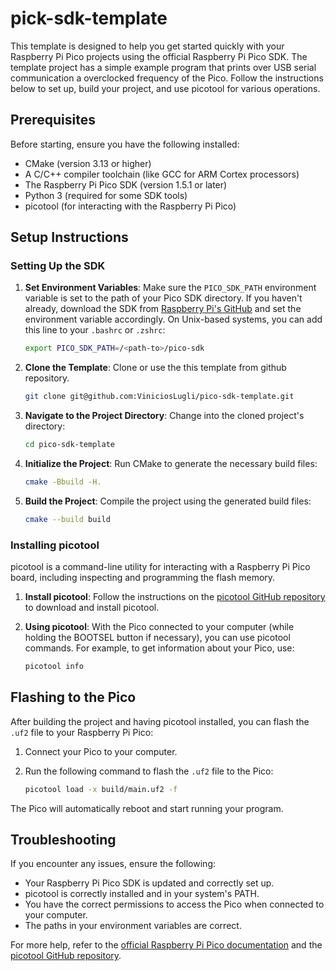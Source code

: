 # pick-sdk-template

This template is designed to help you get started quickly with your Raspberry Pi Pico projects using the official Raspberry Pi Pico SDK. The template project has a simple example program that prints over USB serial communication a overclocked frequency of the Pico. Follow the instructions below to set up, build your project, and use picotool for various operations.

## Prerequisites

Before starting, ensure you have the following installed:

-   CMake (version 3.13 or higher)
-   A C/C++ compiler toolchain (like GCC for ARM Cortex processors)
-   The Raspberry Pi Pico SDK (version 1.5.1 or later)
-   Python 3 (required for some SDK tools)
-   picotool (for interacting with the Raspberry Pi Pico)

## Setup Instructions

### Setting Up the SDK

1. **Set Environment Variables**: Make sure the `PICO_SDK_PATH` environment variable is set to the path of your Pico SDK directory. If you haven't already, download the SDK from [Raspberry Pi's GitHub](https://github.com/raspberrypi/pico-sdk) and set the environment variable accordingly. On Unix-based systems, you can add this line to your `.bashrc` or `.zshrc`:

    ```bash
    export PICO_SDK_PATH=/<path-to>/pico-sdk
    ```

2. **Clone the Template**: Clone or use the this template from github repository.

    ```bash
    git clone git@github.com:ViniciosLugli/pico-sdk-template.git
    ```

3. **Navigate to the Project Directory**: Change into the cloned project's directory:

    ```bash
    cd pico-sdk-template
    ```

4. **Initialize the Project**: Run CMake to generate the necessary build files:

    ```bash
    cmake -Bbuild -H.
    ```

5. **Build the Project**: Compile the project using the generated build files:

    ```bash
    cmake --build build
    ```

### Installing picotool

picotool is a command-line utility for interacting with a Raspberry Pi Pico board, including inspecting and programming the flash memory.

1. **Install picotool**: Follow the instructions on the [picotool GitHub repository](https://github.com/raspberrypi/picotool) to download and install picotool.

2. **Using picotool**: With the Pico connected to your computer (while holding the BOOTSEL button if necessary), you can use picotool commands. For example, to get information about your Pico, use:

    ```bash
    picotool info
    ```

## Flashing to the Pico

After building the project and having picotool installed, you can flash the `.uf2` file to your Raspberry Pi Pico:

1. Connect your Pico to your computer.
2. Run the following command to flash the `.uf2` file to the Pico:

    ```bash
    picotool load -x build/main.uf2 -f
    ```

The Pico will automatically reboot and start running your program.

## Troubleshooting

If you encounter any issues, ensure the following:

-   Your Raspberry Pi Pico SDK is updated and correctly set up.
-   picotool is correctly installed and in your system's PATH.
-   You have the correct permissions to access the Pico when connected to your computer.
-   The paths in your environment variables are correct.

For more help, refer to the [official Raspberry Pi Pico documentation](https://datasheets.raspberrypi.org/pico/getting-started-with-pico.pdf) and the [picotool GitHub repository](https://github.com/raspberrypi/picotool).
